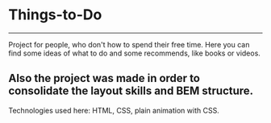 # Things-to-Do
---
Project for people, who don't how to spend their free time.
Here you can find some ideas of what to do and some recommends, like books or videos.

Also the project was made in order to consolidate the layout skills and BEM structure.
---
Technologies used here: HTML, CSS, plain animation with CSS.

